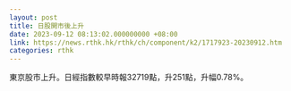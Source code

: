 ```yaml
---
layout: post
title: 日股開市後上升
date: 2023-09-12 08:13:02.000000000 +08:00
link: https://news.rthk.hk/rthk/ch/component/k2/1717923-20230912.htm
categories: rthk
---
```


東京股市上升。日經指數較早時報32719點，升251點，升幅0.78%。
